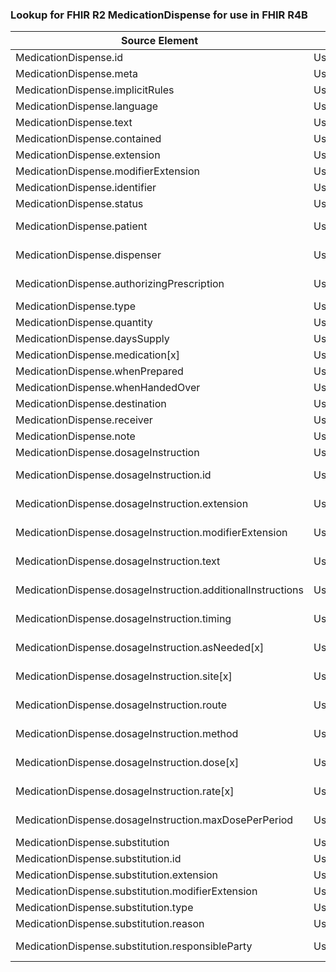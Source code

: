 ### Lookup for FHIR R2 MedicationDispense for use in FHIR R4B

| Source Element | Usage | Target |
| -------------- | ----- | ------ |
| MedicationDispense.id | UseElementSameName | MedicationDispense.id |
| MedicationDispense.meta | UseElementSameName | MedicationDispense.meta |
| MedicationDispense.implicitRules | UseElementSameName | MedicationDispense.implicitRules |
| MedicationDispense.language | UseElementSameName | MedicationDispense.language |
| MedicationDispense.text | UseElementSameName | MedicationDispense.text |
| MedicationDispense.contained | UseElementSameName | MedicationDispense.contained |
| MedicationDispense.extension | UseElementSameName | MedicationDispense.extension |
| MedicationDispense.modifierExtension | UseElementSameName | MedicationDispense.modifierExtension |
| MedicationDispense.identifier | UseElementSameName | MedicationDispense.identifier |
| MedicationDispense.status | UseElementSameName | MedicationDispense.status |
| MedicationDispense.patient | UseExtension | http://hl7.org/fhir/1.0/StructureDefinition/extension-MedicationDispense.patient |
| MedicationDispense.dispenser | UseExtension | http://hl7.org/fhir/1.0/StructureDefinition/extension-MedicationDispense.dispenser |
| MedicationDispense.authorizingPrescription | UseExtension | http://hl7.org/fhir/1.0/StructureDefinition/extension-MedicationDispense.authorizingPrescription |
| MedicationDispense.type | UseElementSameName | MedicationDispense.type |
| MedicationDispense.quantity | UseElementSameName | MedicationDispense.quantity |
| MedicationDispense.daysSupply | UseElementSameName | MedicationDispense.daysSupply |
| MedicationDispense.medication[x] | UseElementSameName | MedicationDispense.medication[x] |
| MedicationDispense.whenPrepared | UseElementSameName | MedicationDispense.whenPrepared |
| MedicationDispense.whenHandedOver | UseElementSameName | MedicationDispense.whenHandedOver |
| MedicationDispense.destination | UseElementSameName | MedicationDispense.destination |
| MedicationDispense.receiver | UseElementSameName | MedicationDispense.receiver |
| MedicationDispense.note | UseElementSameName | MedicationDispense.note |
| MedicationDispense.dosageInstruction | UseElementSameName | MedicationDispense.dosageInstruction |
| MedicationDispense.dosageInstruction.id | UseExtension | http://hl7.org/fhir/1.0/StructureDefinition/extension-MedicationDispense.dosageInstruction.id |
| MedicationDispense.dosageInstruction.extension | UseExtension | http://hl7.org/fhir/1.0/StructureDefinition/extension-MedicationDispense.dosageInstruction.extension |
| MedicationDispense.dosageInstruction.modifierExtension | UseExtension | http://hl7.org/fhir/1.0/StructureDefinition/extension-MedicationDispense.dosageInstruction.modifierExtension |
| MedicationDispense.dosageInstruction.text | UseExtension | http://hl7.org/fhir/1.0/StructureDefinition/extension-MedicationDispense.dosageInstruction.text |
| MedicationDispense.dosageInstruction.additionalInstructions | UseExtension | http://hl7.org/fhir/1.0/StructureDefinition/extension-MedicationDispense.dosageInstruction.additionalInstructions |
| MedicationDispense.dosageInstruction.timing | UseExtension | http://hl7.org/fhir/1.0/StructureDefinition/extension-MedicationDispense.dosageInstruction.timing |
| MedicationDispense.dosageInstruction.asNeeded[x] | UseExtension | http://hl7.org/fhir/1.0/StructureDefinition/extension-MedicationDispense.dosageInstruction.asNeeded |
| MedicationDispense.dosageInstruction.site[x] | UseExtension | http://hl7.org/fhir/1.0/StructureDefinition/extension-MedicationDispense.dosageInstruction.site |
| MedicationDispense.dosageInstruction.route | UseExtension | http://hl7.org/fhir/1.0/StructureDefinition/extension-MedicationDispense.dosageInstruction.route |
| MedicationDispense.dosageInstruction.method | UseExtension | http://hl7.org/fhir/1.0/StructureDefinition/extension-MedicationDispense.dosageInstruction.method |
| MedicationDispense.dosageInstruction.dose[x] | UseExtension | http://hl7.org/fhir/1.0/StructureDefinition/extension-MedicationDispense.dosageInstruction.dose |
| MedicationDispense.dosageInstruction.rate[x] | UseExtension | http://hl7.org/fhir/1.0/StructureDefinition/extension-MedicationDispense.dosageInstruction.rate |
| MedicationDispense.dosageInstruction.maxDosePerPeriod | UseExtension | http://hl7.org/fhir/1.0/StructureDefinition/extension-MedicationDispense.dosageInstruction.maxDosePerPeriod |
| MedicationDispense.substitution | UseElementSameName | MedicationDispense.substitution |
| MedicationDispense.substitution.id | UseElementSameName | MedicationDispense.substitution.id |
| MedicationDispense.substitution.extension | UseElementSameName | MedicationDispense.substitution.extension |
| MedicationDispense.substitution.modifierExtension | UseElementSameName | MedicationDispense.substitution.modifierExtension |
| MedicationDispense.substitution.type | UseElementSameName | MedicationDispense.substitution.type |
| MedicationDispense.substitution.reason | UseElementSameName | MedicationDispense.substitution.reason |
| MedicationDispense.substitution.responsibleParty | UseExtension | http://hl7.org/fhir/1.0/StructureDefinition/extension-MedicationDispense.substitution.responsibleParty |
